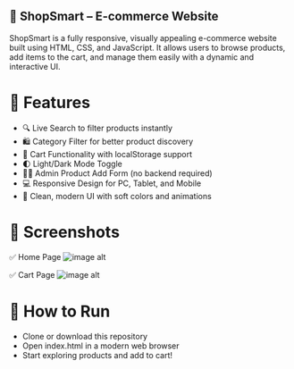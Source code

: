 ## 🛒 ShopSmart – E-commerce Website
ShopSmart is a fully responsive, visually appealing e-commerce website built using HTML, CSS, and JavaScript. It allows users to browse products, add items to the cart, and manage them easily with a dynamic and interactive UI.

# 🔧 Features
   - 🔍 Live Search to filter products instantly
   - 🛍️ Category Filter for better product discovery
   - 🛒 Cart Functionality with localStorage support
   - 🌓 Light/Dark Mode Toggle
   - 🧑‍💼 Admin Product Add Form (no backend required)
   - 💻 Responsive Design for PC, Tablet, and Mobile
   - 🎨 Clean, modern UI with soft colors and animations

# 📸 Screenshots
✅ Home Page
![image alt]()

✅ Cart Page
![image alt]()

# 🚀 How to Run
   - Clone or download this repository
   - Open index.html in a modern web browser
   - Start exploring products and add to cart!
